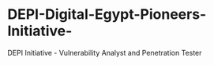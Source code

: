 # DEPI-Digital-Egypt-Pioneers-Initiative-
DEPI Initiative - Vulnerability Analyst and Penetration Tester 
